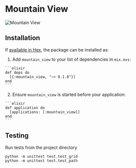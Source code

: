 # Mountain View

![Mountain View](https://raw.githubusercontent.com/shavit/MountainViews.git/master/doc/mountain_views.jpg)

## Installation

If [available in Hex](https://hex.pm/docs/publish), the package can be installed as:

  1. Add `mountain_view` to your list of dependencies in `mix.exs`:

    ```elixir
    def deps do
      [{:mountain_view, "~> 0.1.0"}]
    end
    ```

  2. Ensure `mountain_view` is started before your application:

    ```elixir
    def application do
      [applications: [:mountain_view]]
    end
    ```


## Testing
Run tests from the project directory
````
python -m unittest test.test_grid
python -m unittest test.test_path
````
